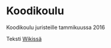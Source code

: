 # Koodikoulu
Koodikoulu juristeille tammikuussa 2016

Teksti [Wikissä](/anttitakalahti/Koodikoulu/wiki/Koodikoulu)
